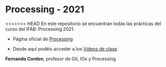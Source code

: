 # Processing - 2021

<<<<<<< HEAD
En este repositorio se encuentran todas las prácticas del curso del IFAB: Processing 2021.

* Página oficial de [Processing](https://processing.org)

* Desde aquí podéis acceder a los [Videos de clase](https://vimeopro.com/user37418220/processing-git).  

**Fernando Cordon**, profesor de Git, IOs y Processing
